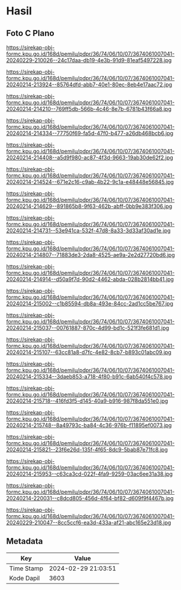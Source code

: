 # Hasil

## Foto C Plano

https://sirekap-obj-formc.kpu.go.id/168d/pemilu/pdpr/36/74/06/10/07/3674061007041-20240229-210026--24c17daa-db19-4e3b-91d9-81eaf5497228.jpg

https://sirekap-obj-formc.kpu.go.id/168d/pemilu/pdpr/36/74/06/10/07/3674061007041-20240214-213924--85764dfd-abb7-40e1-80ec-8eb4e17aac72.jpg

https://sirekap-obj-formc.kpu.go.id/168d/pemilu/pdpr/36/74/06/10/07/3674061007041-20240214-214210--769ff5db-566b-4c46-8e7b-6781b43f66a8.jpg

https://sirekap-obj-formc.kpu.go.id/168d/pemilu/pdpr/36/74/06/10/07/3674061007041-20240214-214334--77750f69-fa5d-47f0-b477-a26db468bcb6.jpg

https://sirekap-obj-formc.kpu.go.id/168d/pemilu/pdpr/36/74/06/10/07/3674061007041-20240214-214408--a5d9f980-ac87-4f3d-9663-19ab30de62f2.jpg

https://sirekap-obj-formc.kpu.go.id/168d/pemilu/pdpr/36/74/06/10/07/3674061007041-20240214-214524--671e2c16-c9ab-4b22-9c1a-e48448e56845.jpg

https://sirekap-obj-formc.kpu.go.id/168d/pemilu/pdpr/36/74/06/10/07/3674061007041-20240214-214629--891865b8-9f63-462b-abff-0bb9e383f306.jpg

https://sirekap-obj-formc.kpu.go.id/168d/pemilu/pdpr/36/74/06/10/07/3674061007041-20240214-214731--53e941ca-532f-47d8-8a33-3d33af30ad1e.jpg

https://sirekap-obj-formc.kpu.go.id/168d/pemilu/pdpr/36/74/06/10/07/3674061007041-20240214-214807--71883de3-2da8-4525-ae9a-2e2d27720bd6.jpg

https://sirekap-obj-formc.kpu.go.id/168d/pemilu/pdpr/36/74/06/10/07/3674061007041-20240214-214914--d50a9f7d-90d2-4462-abda-028b2814bb41.jpg

https://sirekap-obj-formc.kpu.go.id/168d/pemilu/pdpr/36/74/06/10/07/3674061007041-20240214-215002--c1b85594-db8a-493e-84cc-2ad1cc5be767.jpg

https://sirekap-obj-formc.kpu.go.id/168d/pemilu/pdpr/36/74/06/10/07/3674061007041-20240214-215037--00761887-870c-4d99-bd1c-521f3fe681d1.jpg

https://sirekap-obj-formc.kpu.go.id/168d/pemilu/pdpr/36/74/06/10/07/3674061007041-20240214-215107--63cc81a8-d7fc-4e82-8cb7-b893c01abc09.jpg

https://sirekap-obj-formc.kpu.go.id/168d/pemilu/pdpr/36/74/06/10/07/3674061007041-20240214-215334--3daeb853-a718-4f80-b91c-6ab540f4c578.jpg

https://sirekap-obj-formc.kpu.go.id/168d/pemilu/pdpr/36/74/06/10/07/3674061007041-20240214-215718--416fd3f5-d145-40a9-b916-987f8da551e0.jpg

https://sirekap-obj-formc.kpu.go.id/168d/pemilu/pdpr/36/74/06/10/07/3674061007041-20240214-215748--8a49793c-ba84-4c36-976b-f11895ef0073.jpg

https://sirekap-obj-formc.kpu.go.id/168d/pemilu/pdpr/36/74/06/10/07/3674061007041-20240214-215821--23f6e26d-135f-4f65-8dc9-5bab87e71fc8.jpg

https://sirekap-obj-formc.kpu.go.id/168d/pemilu/pdpr/36/74/06/10/07/3674061007041-20240214-215953--c63ca3cd-022f-4fa9-9259-03ac6ee31a38.jpg

https://sirekap-obj-formc.kpu.go.id/168d/pemilu/pdpr/36/74/06/10/07/3674061007041-20240214-220031--c8dcd805-456d-4f64-bf82-d609f9f4467b.jpg

https://sirekap-obj-formc.kpu.go.id/168d/pemilu/pdpr/36/74/06/10/07/3674061007041-20240229-210047--8cc5ccf6-ea3d-433a-af21-abc165e23d18.jpg


## Metadata

| Key        | Value               |
| ---------- | ------------------- |
| Time Stamp | 2024-02-29 21:03:51 |
| Kode Dapil | 3603                |



